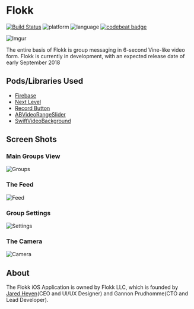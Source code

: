 # Flokk
[![Build Status](https://travis-ci.org/gannonprudhomme/Flokk.svg?branch=master)](https://travis-ci.org/gannonprudhomme/Flokk)
![platform](https://img.shields.io/badge/platform-iOS-lightgrey.svg)
![language](https://img.shields.io/badge/language-Swift-yellow.svg)
[![codebeat badge](https://codebeat.co/badges/da23df84-fdd9-4b86-aaaf-4d20b5a0db6e)](https://codebeat.co/projects/github-com-gannonprudhomme-flokk-master)

![Imgur](https://i.imgur.com/vVAbqcF.jpg)

The entire basis of Flokk is group messaging in 6-second Vine-like video form. 
Flokk is currently in development, with an expected release date of early September 2018

## Pods/Libraries Used
- [Firebase](https://firebase.google.com/)
- [Next Level](https://github.com/NextLevel/NextLevel)
- [Record Button](https://github.com/samuelbeek/RecordButton)
- [ABVideoRangeSlider](https://github.com/AppsBoulevard/ABVideoRangeSlider)
- [SwiftVideoBackground](https://github.com/dingwilson/SwiftVideoBackground)

## Screen Shots
### Main Groups View
![Groups](https://i.imgur.com/37otXZa.png)

### The Feed
![Feed](https://i.imgur.com/o2o7i8k.png)

### Group Settings
![Settings](https://i.imgur.com/rtLiJAx.png)

### The Camera
![Camera](https://i.imgur.com/Vjm5Cgw.png)

## About
The Flokk iOS Application is owned by Flokk LLC, which is founded by [Jared Heyen](https://github.com/heyenhigher)(CEO and UI/UX Designer) and Gannon Prudhomme(CTO and Lead Developer).
